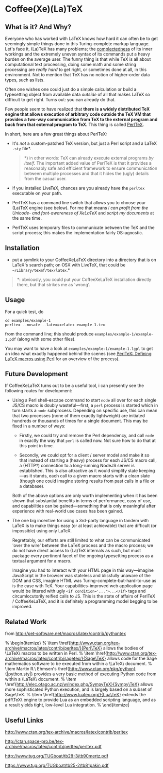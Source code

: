 

# Coffee(Xe)(La)TeX

## What is it? And Why?

Everyone who has worked with LaTeX knows how hard it can often be to get seemingly simple things done in
this Turing-complete markup language. Let's face it, (La)TeX has many problems; the [complectedness](http://www.infoq.com/presentations/Simple-Made-Easy)
of its inner workings and the extremely uneven syntax of its commands put a heavy burden on the average
user. The funny thing is that while TeX is all about computational text processing, doing some math and some
string processing are *really hard* to get right, or sometimes done at all, in this environment. Not to
mention that TeX has no notion of higher-order data types, such as lists.

Often one wishes one could just do a simple calculation or build a typesetting object from available data
*outside* of all that makes LaTeX so difficult to get right. Turns out: you can already do that.

Few people seem to have realized that **there is a widely distributed TeX engine that allows execution of
arbitrary code outside the TeX VM that provides a two-way communication from TeX to the external program
and back from that external program to TeX**. This thing is called [PerlTeX](http://www.ctan.org/tex-archive/macros/latex/contrib/perltex).

In short, here are a few great things about PerlTeX:

* It's *not* a custom-patched TeX version, but just a Perl script and a LaTeX `.sty` file*.

  > \*) in other words: TeX can already execute external programs *by itself*. The important added value
  > of PerlTeX is that it provides a reasonably safe and efficient framework to ensure communication between
  > multiple processes and that it hides the (ugly) details from the casual user.

* If you installed LiveTeX, chances are you already have the `perltex` executable on your path.

* PerlTeX has a command line switch that allows you to choose your (La)TeX engine (see below). For me that
  means *i can profit from the Unicode- and font-awareness of XeLaTeX* and *script my documents* at the same
  time.

* PerlTeX uses temporary files to communicate between the TeX and the script process; this makes the
  implementation fairly OS-agnostic.




## Installation

* put a symlink to your CoffeeXeLaTeX directory into a directory that is on LaTeX's search path; on OSX with
  LiveTeX, that could be `~/Library/texmf/tex/latex`.*

> *: obviously, you could put your CoffeeXeLaTeX installation directly there, but that strikes me as
> 'wrong'.

## Usage

For a quick test, do

    cd examples/example-1
    perltex --nosafe --latex=xelatex example-1.tex

from the command line; this should produce `examples/example-1/example-1.pdf` (along with some other files).

You may want to have a look at `examples/example-1/example-1.lgpl` to get an idea what exactly
happened behind the scenes (see [PerlTeX: Defining LaTeX macros using Perl](https://www.tug.org/TUGboat/tb25-2/tb81pakin.pdf)
for an overview of the process).

## Future Development

If CoffeeXeLaTeX turns out to be a useful tool, i can presently see the following routes for development:

* Using a Perl shell-escape command to start `node` all over for each single JS/CS macro is doubly
  wasteful—first, a `perl` process is started which in turn starts a `node` subprocess. Depending on
  specific use, this can mean that two processes (none of them exactly lightweight) are initiated hundreds
  or thousands of times for a single document. This may be fixed in a number of ways:

  * Firstly, we could try and remove the Perl dependency, and call `node` in exactly the way that `perl`
    is called now. Not sure how to do that at this point in time.

  * Secondly, we could opt for a client / server model and make it so that instead of starting a (heavy)
    process for each JS/CS macro call, a (HTTP?) connection to a long-running NodeJS server is established.
    This is also attractive as it would simplify state keeping—as it stands, each call to a given macro
    starts with a clean slate (though one could imagine storing results from past calls in a file or a
    database).

  Both of the above options are only worth implementing when it has been shown that substantial benefits
  in terms of performance, easy of use, and capabilities can be gained—something that is only meaningful
  after experience with real-world use cases has been gained.

* The one big incentive for using a 3rd-party language in tandem with LaTeX is to make things easy (or
  at least achievable) that are difficult (or impossible) using only LaTeX.

  Regrettably, our efforts are still limited to what can be communicated 'over the wire' between the LaTeX
  process and the macro process; we do not have direct access to (La)TeX internals as such, but must package
  every pertinent facet of the ongoing typesetting process as a textual argument for a macro.

  Imagine you had to interact with your HTML page in this way—imagine JavaScript in the browser was
  stateless and blissfully unaware of the DOM and CSS, imagine HTML was Turing-complete-but-hard-to-use
  as is the case with TeX. Your capabilities-improved web application page would be littered with ugly
  `<if condition='...'>...</if>` tags and circumlocutorily reified calls to JS. This is the state of affairs
  of PerlTeX / CoffeeXeLaTeX, and it is definitely a programming model begging to be improved.



## Related Work

from http://get-software.net/macros/latex/contrib/pythontex

% \begin{itemize}
% \item \href{http://www.ctan.org/tex-archive/macros/latex/contrib/perltex/}{Perl\TeX} allows the bodies of \LaTeX\ macros to be written in Perl.
% \item \href{http://www.ctan.org/tex-archive/macros/latex/contrib/sagetex/}{Sage\TeX} allows code for the Sage mathematics software to be executed from within a \LaTeX\ document.
% \item Martin R.\ Ehmsen's \href{http://www.ctan.org/pkg/python}{|python.sty|} provides a very basic method of executing Python code from within a \LaTeX\ document.
% \item \href{http://elec.otago.ac.nz/w/index.php/SympyTeX}{Sympy\TeX} allows more sophisticated Python execution, and is largely based on a subset of Sage\TeX.
% \item \href{http://www.luatex.org/}{Lua\TeX} extends the pdf\TeX\ engine to provide Lua as an embedded scripting language, and as a result yields tight, low-level Lua integration.
% \end{itemize}


## Useful Links

http://www.ctan.org/tex-archive/macros/latex/contrib/perltex

http://ctan.space-pro.be/tex-archive/macros/latex/contrib/perltex/perltex.pdf

http://www.tug.org/TUGboat/tb28-3/tb90mertz.pdf

https://www.tug.org/TUGboat/tb25-2/tb81pakin.pdf

